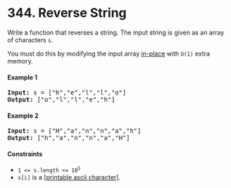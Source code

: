 # 344. Reverse String

Write a function that reverses a string. The input string is given as an array of characters `s`.

You must do this by modifying the input array [in-place](https://en.wikipedia.org/wiki/In-place_algorithm) with `O(1)` extra memory.

<h4>Example 1</h4>

<pre>
<b>Input:</b> s = ["h","e","l","l","o"]
<b>Output:</b> ["o","l","l","e","h"]
</pre>

<h4>Example 2</h4>

<pre>
<b>Input:</b> s = ["H","a","n","n","a","h"]
<b>Output:</b> ["h","a","n","n","a","H"]
</pre>

<h4>Constraints</h4>

<ul>
<li><code>1 <= s.length <= 10<sup>5</sup></code></li>
<li><code>s[i]</code> is a <a href="https://en.wikipedia.org/wiki/ASCII#Printable_characters">[printable ascii character]</a>.</li>
</ul>

</div>
